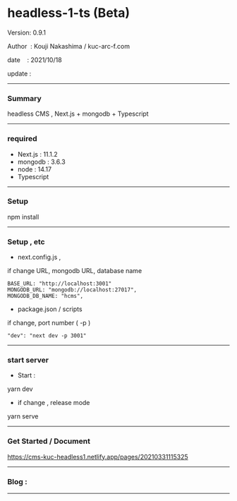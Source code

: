 # headless-1-ts (Beta)

 Version: 0.9.1

 Author  : Kouji Nakashima / kuc-arc-f.com

 date    : 2021/10/18

 update  :

***
### Summary

headless CMS , Next.js + mongodb + Typescript

***
### required
* Next.js : 11.1.2
* mongodb : 3.6.3
* node : 14.17
* Typescript

***
### Setup

npm install

***
### Setup , etc
* next.config.js , 

if change URL, mongodb URL, database name

```
BASE_URL: "http://localhost:3001"
MONGODB_URL: "mongodb://localhost:27017",
MONGODB_DB_NAME: "hcms",    
```

* package.json / scripts

if change, port number ( -p )

```
"dev": "next dev -p 3001"
```

***
### start server
* Start :

yarn dev

* if change , release mode

yarn serve


***
### Get Started / Document

https://cms-kuc-headless1.netlify.app/pages/20210331115325

***
### Blog : 

***

